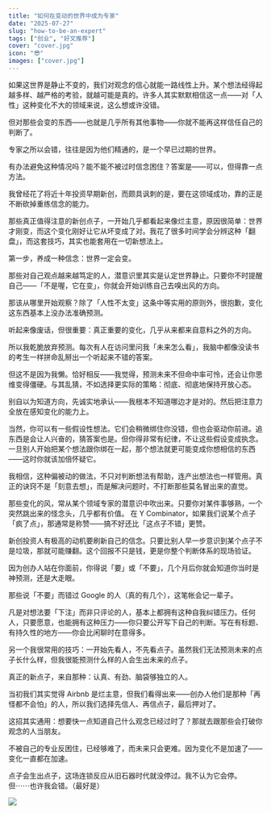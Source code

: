 ```yaml
---
title: "如何在变动的世界中成为专家"
date: "2025-07-27"
slug: "how-to-be-an-expert"
tags: ["创业", "好文推荐"]
cover: "cover.jpg"
icon: "😎"
images: ["cover.jpg"]
---
```

如果这世界是静止不变的，我们对观念的信心就能一路线性上升。某个想法经得起越多样、越严格的考验，就越可能是真的。许多人其实默默相信这一点——对「人性」这种变化不大的领域来说，这么想或许没错。



但对那些会变的东西——也就是几乎所有其他事物——你就不能再这样信任自己的判断了。



专家之所以会错，往往是因为他们精通的，是一个早已过期的世界。



有办法避免这种情况吗？能不能不被过时信念困住？答案是——可以，但得靠一点方法。



我曾经花了将近十年投资早期新创，而颇具讽刺的是，要在这领域成功，靠的正是不断砍掉重练信念的能力。



那些真正值得注意的新创点子，一开始几乎都看起来像烂主意，原因很简单：世界才刚变，而这个变化刚好让它从坏变成了对。我花了很多时间学会分辨这种「翻盘」，而这套技巧，其实也能套用在一切新想法上。



第一步，养成一种信念：世界一定会变。



那些对自己观点越来越笃定的人，潜意识里其实是认定世界静止。只要你不时提醒自己——「不是喔，它在变」，你就会开始训练自己去嗅出风的方向。



那该从哪里开始观察？除了「人性不太变」这条中等实用的原则外，很抱歉，变化这东西基本上没办法准确预测。



听起来像废话，但很重要：真正重要的变化，几乎从来都来自意料之外的方向。



所以我乾脆放弃预测。每次有人在访问里问我「未来怎么看」，我脑中都像没读书的考生一样拼命乱掰出一个听起来不错的答案。



但这不是因为我懒。恰好相反——我觉得，预测未来不但命中率可怜，还会让你思维变得僵硬。与其乱猜，不如选择更实际的策略：彻底、彻底地保持开放心态。



别自以为知道方向，先诚实地承认——我根本不知道哪边才是对的。然后把注意力全放在感知变化的能力上。



当然，你可以有一些假设性想法。它们会稍微绑住你没错，但也会驱动你前进。追东西是会让人兴奋的，猜答案也是。但你得非常有纪律，不让这些假设变成执念。
一旦别人开始把某个想法跟你绑在一起，那个想法就更可能变成你想相信的东西——这时你就该加倍怀疑它。



我相信，这种偏被动的做法，不只对判断想法有帮助，连产出想法也一样管用。真正的诀窍不是「刻意去想」，而是解决问题时，不打断那些莫名冒出来的直觉。



那些变化的风，常从某个领域专家的潜意识中吹出来。只要你对某件事够熟，一个突然跳出来的怪念头，几乎都有价值。
在 Y Combinator，如果我们说某个点子「疯了点」，那通常是称赞——搞不好还比「这点子不错」更赞。



新创投资人有极高的动机要刷新自己的信念。只要比别人早一步意识到某个点子不是垃圾，那就可能赚翻。这个回报不只是钱，更是你整个判断体系的现场验证。



因为创办人站在你面前，你得说「要」或「不要」，几个月后你就会知道你当时是神预测，还是大走眼。



那些说「不要」而错过 Google 的人（真的有几个），这笔帐会记一辈子。



凡是对想法要「下注」而非只评论的人，基本上都拥有这种自我纠错压力。任何人，只要愿意，也能拥有这种压力——你只要公开写下自己的判断。写在有标题、有持久性的地方——你会比闲聊时在意得多。



另一个我很常用的技巧：一开始先看人，不先看点子。虽然我们无法预测未来的点子长什么样，但我很能预测什么样的人会生出未来的点子。



真正的新点子，来自那种：认真、有劲、脑袋够独立的人。



当初我们其实觉得 Airbnb 是烂主意，但我们看得出来——创办人他们是那种「再怪都不会怕」的人，所以我们选择先信人、再信点子，最后押对了。



这招其实通用：想要快一点知道自己什么观念已经过时了？那就去跟那些会打破你观念的人当朋友。



不被自己的专业反困住，已经够难了，而未来只会更难。因为变化不是加速了——变化一直都在加速。



点子会生出点子，这场连锁反应从旧石器时代就没停过。我不认为它会停。
但⋯⋯也许我会错。（最好是）




![](https://prod-files-secure.s3.us-west-2.amazonaws.com/112d0858-5090-4d34-a606-b75eb8d65fd2/46476355-9cf3-4e99-9b7a-3531bc426380/1000202064.png?X-Amz-Algorithm=AWS4-HMAC-SHA256&X-Amz-Content-Sha256=UNSIGNED-PAYLOAD&X-Amz-Credential=ASIAZI2LB4666SGTG5YP%2F20250906%2Fus-west-2%2Fs3%2Faws4_request&X-Amz-Date=20250906T125926Z&X-Amz-Expires=3600&X-Amz-Security-Token=IQoJb3JpZ2luX2VjECUaCXVzLXdlc3QtMiJHMEUCIBWZX5T%2BAfs%2BQx79%2B%2BlEVkSKoVTXcfnefF51IUaJ5xoyAiEAgV97RlDODskXyEkshWvhCFtFJKMZjSO9sgkyph%2BBzzwqiAQIjv%2F%2F%2F%2F%2F%2F%2F%2F%2F%2FARAAGgw2Mzc0MjMxODM4MDUiDDuVFN5Nl8zYwgnF3ircAw3pEGGGCL0RnzHb68o2Nh17JMXnp%2FlFrZf5%2BkYUDbfAd0x8PGHeDMBT52TUwE9qtbI0cBC2x1vWFVA%2FwrH9rsw8MhMCm3KnTAGk%2BR%2B1YUQGyMGOsg5jCAeDmfoeGPatSwl5Dbg6V%2Bay4wNSygREkeSjrtio7KjhlV6LpmKk%2B1%2BdUhFwPj3DUzhio4osgjxKf5QxKHB1ahX7Eoab5Eq9hoyL30AgmKO5mAnpxhu59WYl60K7mcwk50JtEEa9SMegMEEnghR7gFww0RB6ux7PRz78NHbj%2BvpGKQA1xTFHXYPUYe7VdKMtg7NTzYrWpcrdPXO0BgMQX6L1O15gwzesGjE%2BUL725%2B0dQ%2BzDWEwM1Mvqb1peVbWPJB5VvEGaYaD4YQ6ks3yFpELXerVPvew%2B48fIuItW0F3f7sF24oaldlUVvfTVVJZpUjH33I8XrHplpFLCCyflhvXoyaJPc7wBZvIdIRoBRU0ZVeShRBzndPDa9xDgl4xZa2mfHy86vL%2FK3e6%2BcvVohXwW5z56d42BQ3e35y%2BqD6%2FUV%2BRix0xZWAwhVthXWAEs0TPndjv9YvNjwOtKjIQwPjZFMlWf%2F8MoLaEi2dvd2LcWcBh6IavCDL86srsdHb3Xt4kaMmI9MP3V8MUGOqUBwou99ErZ%2FbDURlmck32r2sUAXbkLOo75%2F4VYW4Wkq1%2F8ELTc6Grkt%2BDnaFMyH9pwrqYbwdkD8bJxnKMY0rLFj%2FwTW3sjCDZgHPNGjAAI4I3wy8qlVLYrSNXCogrcapiF2Oxyfw1P4kING9bkPuKE20m%2FqtuUGUxnXAnWaGeEwfHDTjp1tUYj2KziFKn%2B%2BA3VR0%2BsvrezpVPblZ66eKUHDquRwSCi&X-Amz-Signature=62d91cf946f138849f521861882551b93255965a4c5e0fddbaf97735850b0033&X-Amz-SignedHeaders=host&x-amz-checksum-mode=ENABLED&x-id=GetObject)

